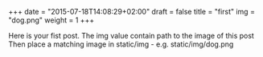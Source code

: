 +++ date = "2015-07-18T14:08:29+02:00" draft = false title = "first" img = "dog.png" weight = 1 +++

Here is your fist post. The img value contain path to the image of this post Then place a matching image in static/img - e.g. static/img/dog.png
